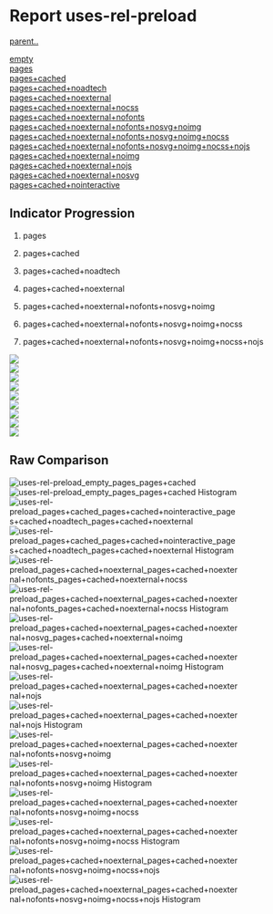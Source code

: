 # Report uses-rel-preload

[parent..](./..)  

[empty](./empty/)  
[pages](./pages/)  
[pages+cached](./pages+cached/)  
[pages+cached+noadtech](./pages+cached+noadtech/)  
[pages+cached+noexternal](./pages+cached+noexternal/)  
[pages+cached+noexternal+nocss](./pages+cached+noexternal+nocss/)  
[pages+cached+noexternal+nofonts](./pages+cached+noexternal+nofonts/)  
[pages+cached+noexternal+nofonts+nosvg+noimg](./pages+cached+noexternal+nofonts+nosvg+noimg/)  
[pages+cached+noexternal+nofonts+nosvg+noimg+nocss](./pages+cached+noexternal+nofonts+nosvg+noimg+nocss/)  
[pages+cached+noexternal+nofonts+nosvg+noimg+nocss+nojs](./pages+cached+noexternal+nofonts+nosvg+noimg+nocss+nojs/)  
[pages+cached+noexternal+noimg](./pages+cached+noexternal+noimg/)  
[pages+cached+noexternal+nojs](./pages+cached+noexternal+nojs/)  
[pages+cached+noexternal+nosvg](./pages+cached+noexternal+nosvg/)  
[pages+cached+nointeractive](./pages+cached+nointeractive/)  

## Indicator Progression

1. pages

2. pages+cached

3. pages+cached+noadtech

4. pages+cached+noexternal

5. pages+cached+noexternal+nofonts+nosvg+noimg

6. pages+cached+noexternal+nofonts+nosvg+noimg+nocss

7. pages+cached+noexternal+nofonts+nosvg+noimg+nocss+nojs



![](./progession_score:mean_score:median.png)  
![](./progession_mean_median.png)  
![](./progession_min_max.png)  
![](./progession_range_p90range.png)  
![](./progession_stddev_p90stddev_skewness.png)  
![](./progession_eccentricity_p90eccentricity.png)  
![](./progession_quanta_p90quanta.png)  
![](./progession_quantaRatio_p90quantaRatio.png)  
![](./progession_outlandishness.png)  

## Raw Comparison

![uses-rel-preload_empty_pages_pages+cached](./uses-rel-preload_empty_pages_pages+cached.png)  
![uses-rel-preload_empty_pages_pages+cached Histogram](./uses-rel-preload_empty_pages_pages+cached+hist.png)  
![uses-rel-preload_pages+cached_pages+cached+nointeractive_pages+cached+noadtech_pages+cached+noexternal](./uses-rel-preload_pages+cached_pages+cached+nointeractive_pages+cached+noadtech_pages+cached+noexternal.png)  
![uses-rel-preload_pages+cached_pages+cached+nointeractive_pages+cached+noadtech_pages+cached+noexternal Histogram](./uses-rel-preload_pages+cached_pages+cached+nointeractive_pages+cached+noadtech_pages+cached+noexternal+hist.png)  
![uses-rel-preload_pages+cached+noexternal_pages+cached+noexternal+nofonts_pages+cached+noexternal+nocss](./uses-rel-preload_pages+cached+noexternal_pages+cached+noexternal+nofonts_pages+cached+noexternal+nocss.png)  
![uses-rel-preload_pages+cached+noexternal_pages+cached+noexternal+nofonts_pages+cached+noexternal+nocss Histogram](./uses-rel-preload_pages+cached+noexternal_pages+cached+noexternal+nofonts_pages+cached+noexternal+nocss+hist.png)  
![uses-rel-preload_pages+cached+noexternal_pages+cached+noexternal+nosvg_pages+cached+noexternal+noimg](./uses-rel-preload_pages+cached+noexternal_pages+cached+noexternal+nosvg_pages+cached+noexternal+noimg.png)  
![uses-rel-preload_pages+cached+noexternal_pages+cached+noexternal+nosvg_pages+cached+noexternal+noimg Histogram](./uses-rel-preload_pages+cached+noexternal_pages+cached+noexternal+nosvg_pages+cached+noexternal+noimg+hist.png)  
![uses-rel-preload_pages+cached+noexternal_pages+cached+noexternal+nojs](./uses-rel-preload_pages+cached+noexternal_pages+cached+noexternal+nojs.png)  
![uses-rel-preload_pages+cached+noexternal_pages+cached+noexternal+nojs Histogram](./uses-rel-preload_pages+cached+noexternal_pages+cached+noexternal+nojs+hist.png)  
![uses-rel-preload_pages+cached+noexternal_pages+cached+noexternal+nofonts+nosvg+noimg](./uses-rel-preload_pages+cached+noexternal_pages+cached+noexternal+nofonts+nosvg+noimg.png)  
![uses-rel-preload_pages+cached+noexternal_pages+cached+noexternal+nofonts+nosvg+noimg Histogram](./uses-rel-preload_pages+cached+noexternal_pages+cached+noexternal+nofonts+nosvg+noimg+hist.png)  
![uses-rel-preload_pages+cached+noexternal_pages+cached+noexternal+nofonts+nosvg+noimg+nocss](./uses-rel-preload_pages+cached+noexternal_pages+cached+noexternal+nofonts+nosvg+noimg+nocss.png)  
![uses-rel-preload_pages+cached+noexternal_pages+cached+noexternal+nofonts+nosvg+noimg+nocss Histogram](./uses-rel-preload_pages+cached+noexternal_pages+cached+noexternal+nofonts+nosvg+noimg+nocss+hist.png)  
![uses-rel-preload_pages+cached+noexternal_pages+cached+noexternal+nofonts+nosvg+noimg+nocss+nojs](./uses-rel-preload_pages+cached+noexternal_pages+cached+noexternal+nofonts+nosvg+noimg+nocss+nojs.png)  
![uses-rel-preload_pages+cached+noexternal_pages+cached+noexternal+nofonts+nosvg+noimg+nocss+nojs Histogram](./uses-rel-preload_pages+cached+noexternal_pages+cached+noexternal+nofonts+nosvg+noimg+nocss+nojs+hist.png)  

<style>
  img {
    max-width: 80%;
  }
</style>
      
